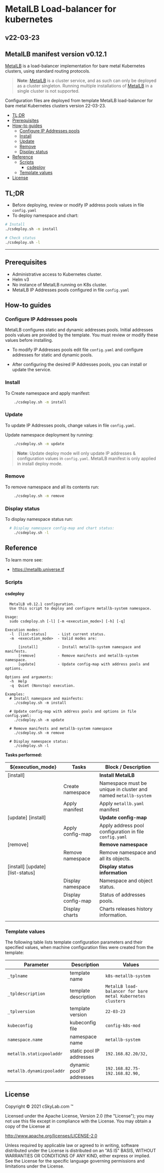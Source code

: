 # MetalLB Load-balancer for kubernetes<!-- omit in toc -->

## v22-03-23 <!-- omit in toc -->

## MetalLB manifest version v0.12.1 <!-- omit in toc -->

[MetalLB](https://metallb.universe.tf/) is a load-balancer implementation for bare metal Kubernetes clusters, using standard routing protocols.


> **Note**: [MetalLB](https://metallb.universe.tf/) is a cluster service, and as such can only be deployed as a cluster singleton. Running multiple installations of [MetalLB](https://metallb.universe.tf/) in a single cluster is not supported.

Configuration files are deployed from template MetalLB load-balancer for bare metal Kubernetes clusters version 22-03-23.

- [TL;DR](#tldr)
- [Prerequisites](#prerequisites)
- [How-to guides](#how-to-guides)
  - [Configure IP Addresses pools](#configure-ip-addresses-pools)
  - [Install](#install)
  - [Update](#update)
  - [Remove](#remove)
  - [Display status](#display-status)
- [Reference](#reference)
  - [Scripts](#scripts)
    - [csdeploy](#csdeploy)
  - [Template values](#template-values)
- [License](#license)

## TL;DR

- Before deploying, review or modify IP address pools values in file `config.yaml`
- To deploy namespace and chart:

```bash
# Install  
./csdeploy.sh -m install

# Check status
./csdeploy.sh -l
```

---

## Prerequisites

- Administrative access to Kubernetes cluster.
- Helm v3
- No instance of MetalLB running on K8s cluster.
- MetalLB IP Addresses pools configured in file `config.yaml`

## How-to guides

### Configure IP Addresses pools

MetalLB configures static and dynamic addresses pools. Initial addresses pools values are provided by the template. You must review or modify these values before installing.

- To modify IP Addresses pools edit file `config.yaml` and configure addresses for static and dynamic pools.

- After configuring the desired IP Addresses pools, you can install or update the service.

### Install

To Create namespace and apply manifest:

```bash
    ./csdeploy.sh -m install
```

### Update

To update IP Addresses pools, change values in file `config.yaml`.

Update namespace deployment by running:

```bash
    ./csdeploy.sh -m update
```

>**Note**: Update deploy mode will only update IP addresses & configuration values in `config.yaml`. MetalLB manifest is only applied in install deploy mode.

### Remove

To remove namespace and all its contents run:

```bash
    ./csdeploy.sh -m remove
```

### Display status

To display namespace status run:

```bash
  # Display namespace config-map and chart status:
    ./csdeploy.sh -l
```

## Reference

To learn more see:

- <https://metallb.universe.tf>

### Scripts

#### csdeploy

```console
  MetalLB v0.12.1 configuration.
  Use this script to deploy and configure metallb-system namespace.

Usage:
  sudo csdeploy.sh [-l] [-m <execution_mode>] [-h] [-q]

Execution modes:
  -l  [list-status]     - List current status.
  -m  <execution_mode>  - Valid modes are:

      [install]         - Install metallb-system namespace and manifests.
      [remove]          - Remove manifests and metallb-system namespace.
      [update]          - Update config-map with address pools and options.

Options and arguments:  
  -h  Help
  -q  Quiet (Nonstop) execution.

Examples:
  # Install namespace and mainfests:
    ./csdeploy.sh -m install

  # Update config-map with address pools and options in file config.yaml:
    ./csdeploy.sh -m update

  # Remove manifests and metallb-system namespace
    ./csdeploy.sh -m remove

  # Display namespace status:
    ./csdeploy.sh -l
```

**Tasks performed:**

| ${execution_mode}                | Tasks              | Block / Description                                            |
| -------------------------------- | ------------------ | -------------------------------------------------------------- |
| [install]                        |                    | **Install MetalLB**                                            |
|                                  | Create namespace   | Namespace must be unique in cluster and named `metallb-system` |
|                                  | Apply manifest     | Apply `metallb.yaml` manifest                                  |
| [update] [install]               |                    | **Update config-map**                                           |
|                                  | Apply config-map   | Apply address pool configuration in file `config.yaml`         |
| [remove]                         |                    | **Remove namespace**                                           |
|                                  | Remove namespace   | Remove namespace and all its objects.                          |
| [install] [update] [list-status] |                    | **Display status information**                                 |
|                                  | Display namespace  | Namespace and object status.                                   |
|                                  | Display config-map | Status of addresses pools.                                     |
|                                  | Display charts     | Charts releases history information.                           |
|                                  |                    |                                                                |

### Template values

The following table lists template configuration parameters and their specified values, when machine configuration files were created from the template:

| Parameter                 | Description               | Values                                                   |
| ------------------------- | ------------------------- | -------------------------------------------------------- |
| `_tplname`                | template name             | `k8s-metallb-system`                                        |
| `_tpldescription`         | template description      | `MetalLB load-balancer for bare metal Kubernetes clusters`                                 |
| `_tplversion`             | template version          | `22-03-23`                                     |
| `kubeconfig`              | kubeconfig file           | `config-k8s-mod`                                      |
| `namespace.name`          | namespace name            | `metallb-system`                                  |
| `metallb.staticpooladdr`  | static pool IP addresses  | `192.168.82.20/32, `  |
| `metallb.dynamicpooladdr` | dynamic pool IP addresses | `192.168.82.75-192.168.82.90, ` |

## License

Copyright © 2021 cSkyLab.com ™

Licensed under the Apache License, Version 2.0 (the "License");
you may not use this file except in compliance with the License.
You may obtain a copy of the License at

http://www.apache.org/licenses/LICENSE-2.0

Unless required by applicable law or agreed to in writing, software
distributed under the License is distributed on an "AS IS" BASIS,
WITHOUT WARRANTIES OR CONDITIONS OF ANY KIND, either express or implied.
See the License for the specific language governing permissions and
limitations under the License.
